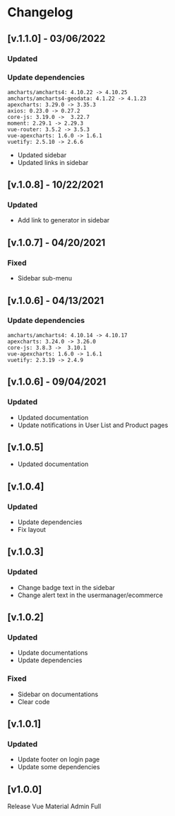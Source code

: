 # Changelog

## [v.1.1.0] - 03/06/2022

### Updated
### Update dependencies
    amcharts/amcharts4: 4.10.22 -> 4.10.25
    amcharts/amcharts4-geodata: 4.1.22 -> 4.1.23
    apexcharts: 3.29.0 -> 3.35.3
    axios: 0.23.0 -> 0.27.2
    core-js: 3.19.0 ->  3.22.7
    moment: 2.29.1 -> 2.29.3
    vue-router: 3.5.2 -> 3.5.3
    vue-apexcharts: 1.6.0 -> 1.6.1
    vuetify: 2.5.10 -> 2.6.6
- Updated sidebar
- Updated links in sidebar

## [v.1.0.8] - 10/22/2021

### Updated
- Add link to generator in sidebar

## [v.1.0.7] - 04/20/2021

### Fixed
 - Sidebar sub-menu

## [v.1.0.6] - 04/13/2021

### Update dependencies
    amcharts/amcharts4: 4.10.14 -> 4.10.17
    apexcharts: 3.24.0 -> 3.26.0
    core-js: 3.8.3 ->  3.10.1
    vue-apexcharts: 1.6.0 -> 1.6.1
    vuetify: 2.3.19 -> 2.4.9

## [v.1.0.6] - 09/04/2021
### Updated  
- Updated documentation
- Update notifications in User List and Product pages 

## [v.1.0.5]
- Updated documentation

## [v.1.0.4]

### Updated
- Update dependencies
- Fix layout

## [v.1.0.3]

### Updated
- Change badge text in the sidebar
- Change alert text in the usermanager/ecommerce

## [v.1.0.2]

### Updated
- Update documentations
- Update dependencies

### Fixed
- Sidebar on documentations
- Clear code
 
## [v.1.0.1]

### Updated
- Update footer on login page
- Update some dependencies

## [v1.0.0]
Release Vue Material Admin Full
